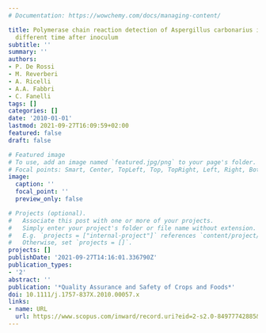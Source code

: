```yaml
---
# Documentation: https://wowchemy.com/docs/managing-content/

title: Polymerase chain reaction detection of Aspergillus carbonarius in grapes at
  different time after inoculum
subtitle: ''
summary: ''
authors:
- P. De Rossi
- M. Reverberi
- A. Ricelli
- A.A. Fabbri
- C. Fanelli
tags: []
categories: []
date: '2010-01-01'
lastmod: 2021-09-27T16:09:59+02:00
featured: false
draft: false

# Featured image
# To use, add an image named `featured.jpg/png` to your page's folder.
# Focal points: Smart, Center, TopLeft, Top, TopRight, Left, Right, BottomLeft, Bottom, BottomRight.
image:
  caption: ''
  focal_point: ''
  preview_only: false

# Projects (optional).
#   Associate this post with one or more of your projects.
#   Simply enter your project's folder or file name without extension.
#   E.g. `projects = ["internal-project"]` references `content/project/deep-learning/index.md`.
#   Otherwise, set `projects = []`.
projects: []
publishDate: '2021-09-27T14:16:01.336790Z'
publication_types:
- '2'
abstract: ''
publication: '*Quality Assurance and Safety of Crops and Foods*'
doi: 10.1111/j.1757-837X.2010.00057.x
links:
- name: URL
  url: https://www.scopus.com/inward/record.uri?eid=2-s2.0-84977742885&doi=10.1111%2fj.1757-837X.2010.00057.x&partnerID=40&md5=d7791acebd3d031f4406230a1848671b
---
```

